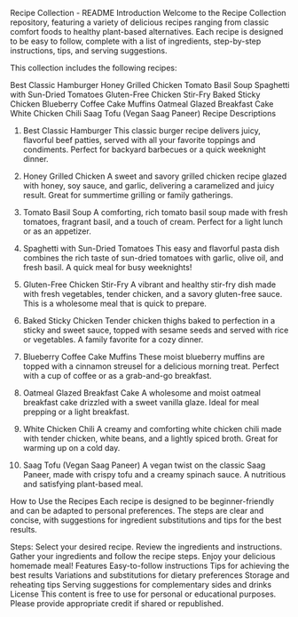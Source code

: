 Recipe Collection - README
Introduction
Welcome to the Recipe Collection repository, featuring a variety of delicious recipes ranging from classic comfort foods to healthy plant-based alternatives. Each recipe is designed to be easy to follow, complete with a list of ingredients, step-by-step instructions, tips, and serving suggestions.

This collection includes the following recipes:

Best Classic Hamburger
Honey Grilled Chicken
Tomato Basil Soup
Spaghetti with Sun-Dried Tomatoes
Gluten-Free Chicken Stir-Fry
Baked Sticky Chicken
Blueberry Coffee Cake Muffins
Oatmeal Glazed Breakfast Cake
White Chicken Chili
Saag Tofu (Vegan Saag Paneer)
Recipe Descriptions
1. Best Classic Hamburger
This classic burger recipe delivers juicy, flavorful beef patties, served with all your favorite toppings and condiments. Perfect for backyard barbecues or a quick weeknight dinner.

2. Honey Grilled Chicken
A sweet and savory grilled chicken recipe glazed with honey, soy sauce, and garlic, delivering a caramelized and juicy result. Great for summertime grilling or family gatherings.

3. Tomato Basil Soup
A comforting, rich tomato basil soup made with fresh tomatoes, fragrant basil, and a touch of cream. Perfect for a light lunch or as an appetizer.

4. Spaghetti with Sun-Dried Tomatoes
This easy and flavorful pasta dish combines the rich taste of sun-dried tomatoes with garlic, olive oil, and fresh basil. A quick meal for busy weeknights!

5. Gluten-Free Chicken Stir-Fry
A vibrant and healthy stir-fry dish made with fresh vegetables, tender chicken, and a savory gluten-free sauce. This is a wholesome meal that is quick to prepare.

6. Baked Sticky Chicken
Tender chicken thighs baked to perfection in a sticky and sweet sauce, topped with sesame seeds and served with rice or vegetables. A family favorite for a cozy dinner.

7. Blueberry Coffee Cake Muffins
These moist blueberry muffins are topped with a cinnamon streusel for a delicious morning treat. Perfect with a cup of coffee or as a grab-and-go breakfast.

8. Oatmeal Glazed Breakfast Cake
A wholesome and moist oatmeal breakfast cake drizzled with a sweet vanilla glaze. Ideal for meal prepping or a light breakfast.

9. White Chicken Chili
A creamy and comforting white chicken chili made with tender chicken, white beans, and a lightly spiced broth. Great for warming up on a cold day.

10. Saag Tofu (Vegan Saag Paneer)
A vegan twist on the classic Saag Paneer, made with crispy tofu and a creamy spinach sauce. A nutritious and satisfying plant-based meal.

How to Use the Recipes
Each recipe is designed to be beginner-friendly and can be adapted to personal preferences. The steps are clear and concise, with suggestions for ingredient substitutions and tips for the best results.

Steps:
Select your desired recipe.
Review the ingredients and instructions.
Gather your ingredients and follow the recipe steps.
Enjoy your delicious homemade meal!
Features
Easy-to-follow instructions
Tips for achieving the best results
Variations and substitutions for dietary preferences
Storage and reheating tips
Serving suggestions for complementary sides and drinks
License
This content is free to use for personal or educational purposes. Please provide appropriate credit if shared or republished.
